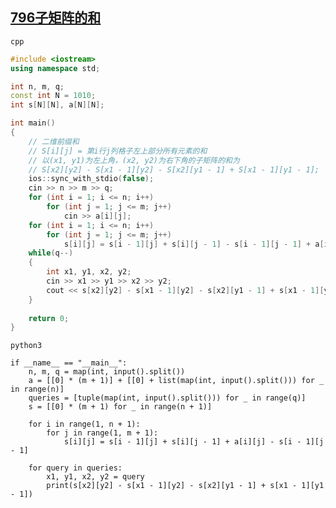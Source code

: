 [796子矩阵的和](https://www.acwing.com/problem/content/798/)
---

```cpp```
```cpp
#include <iostream>
using namespace std;

int n, m, q;
const int N = 1010;
int s[N][N], a[N][N];

int main()
{
    // 二维前缀和
    // S[i][j] = 第i行j列格子左上部分所有元素的和
    // 以(x1, y1)为左上角，(x2, y2)为右下角的子矩阵的和为
    // S[x2][y2] - S[x1 - 1][y2] - S[x2][y1 - 1] + S[x1 - 1][y1 - 1];
    ios::sync_with_stdio(false);
    cin >> n >> m >> q;
    for (int i = 1; i <= n; i++)
        for (int j = 1; j <= m; j++)
            cin >> a[i][j];
    for (int i = 1; i <= n; i++)
        for (int j = 1; j <= m; j++)
            s[i][j] = s[i - 1][j] + s[i][j - 1] - s[i - 1][j - 1] + a[i][j];
    while(q--)
    {
        int x1, y1, x2, y2;
        cin >> x1 >> y1 >> x2 >> y2;
        cout << s[x2][y2] - s[x1 - 1][y2] - s[x2][y1 - 1] + s[x1 - 1][y1 - 1] << endl;
    }
    
    return 0;
}
```
```python3```
```python3
if __name__ == "__main__":
    n, m, q = map(int, input().split())
    a = [[0] * (m + 1)] + [[0] + list(map(int, input().split())) for _ in range(n)]
    queries = [tuple(map(int, input().split())) for _ in range(q)]
    s = [[0] * (m + 1) for _ in range(n + 1)]
    
    for i in range(1, n + 1):
        for j in range(1, m + 1):
            s[i][j] = s[i - 1][j] + s[i][j - 1] + a[i][j] - s[i - 1][j - 1]
    
    for query in queries:
        x1, y1, x2, y2 = query
        print(s[x2][y2] - s[x1 - 1][y2] - s[x2][y1 - 1] + s[x1 - 1][y1 - 1])
```


